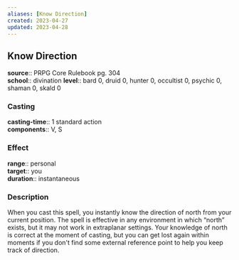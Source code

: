 ```yaml
---
aliases: [Know Direction]
created: 2023-04-27
updated: 2023-04-28
---
```


## Know Direction

**source**:: PRPG Core Rulebook pg. 304  
**school**:: divination
**level**:: bard 0, druid 0, hunter 0, occultist 0, psychic 0, shaman 0, skald 0

### Casting

**casting-time**:: 1 standard action  
**components**:: V, S

### Effect

**range**:: personal  
**target**:: you  
**duration**:: instantaneous

### Description

When you cast this spell, you instantly know the direction of north from your current position. The spell is effective in any environment in which “north” exists, but it may not work in extraplanar settings. Your knowledge of north is correct at the moment of casting, but you can get lost again within moments if you don't find some external reference point to help you keep track of direction.

